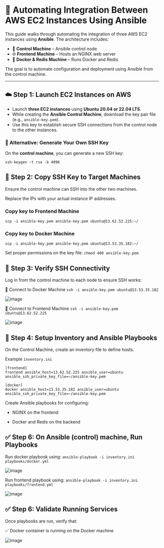 # 🚀 Automating Integration Between AWS EC2 Instances Using Ansible

This guide walks through automating the integration of three AWS EC2 instances using **Ansible**. The architecture includes:

- 🧠 **Control Machine** – Ansible control node  
- 🌐 **Frontend Machine** – Hosts an NGINX web server  
- 🐳 **Docker & Redis Machine** – Runs Docker and Redis

The goal is to automate configuration and deployment using Ansible from the control machine.

---



## ☁️ Step 1: Launch EC2 Instances on AWS

- Launch **three EC2 instances** using **Ubuntu 20.04 or 22.04 LTS**.
- While creating the **Ansible Control Machine**, download the key pair file (e.g., `ansible-key.pem`).
- Use this key to establish secure SSH connections from the control node to the other instances.

### 🔐 Alternative: Generate Your Own SSH Key

On the **control machine**, you can generate a new SSH key:

```ssh-keygen -t rsa -b 4096```




## 🔄 Step 2: Copy SSH Key to Target Machines
Ensure the control machine can SSH into the other two machines.

Replace the IPs with your actual instance IP addresses.

### Copy key to Frontend Machine
`scp -i ansible-key.pem ansible-key.pem ubuntu@13.62.52.225:~/`

### Copy key to Docker Machine
`scp -i ansible-key.pem ansible-key.pem ubuntu@13.53.35.182:~/`

Set proper permissions on the key file:
`chmod 400 ansible-key.pem`





## 🔌 Step 3: Verify SSH Connectivity
Log in from the control machine to each node to ensure SSH works:

🔗 Connect to Docker Machine
`ssh -i ansible-key.pem ubuntu@13.53.35.182`

![image](https://github.com/user-attachments/assets/e4aa5543-b295-4917-b879-c5dfe09091ed)



🔗 Connect to Frontend Machine
`ssh -i ansible-key.pem ubuntu@13.62.52.225`



![image](https://github.com/user-attachments/assets/de57b50f-783c-46bd-9fbb-da2aeb021d67)





## 📁 Step 4: Setup Inventory and Ansible Playbooks
On the Control Machine, create an inventory file to define hosts.

Example `inventory.ini`
```
[frontend]
frontend ansible_host=13.62.52.225 ansible_user=ubuntu ansible_ssh_private_key_file=~/ansible-key.pem

[docker]
docker ansible_host=13.53.35.182 ansible_user=ubuntu ansible_ssh_private_key_file=~/ansible-key.pem
```

Create Ansible playbooks for configuring:

- NGINX on the frontend

- Docker and Redis on the backend


## ✅ Step 6: On Ansible (control) machine, Run Playbooks
Run docker playbook using: 
`ansible-playbook -i inventory.ini playbooks/docker.yml`

![image](https://github.com/user-attachments/assets/2476bd47-42a5-41d7-b803-9873594c1984)

Run frontend playbook using: 
`ansible-playbook -i inventory.ini playbooks/frontend.yml`

![image](https://github.com/user-attachments/assets/ac080591-c3f0-4f0d-b151-f0d187fb0fb7)




## ✅ Step 6: Validate Running Services
Once playbooks are run, verify that:

✅ Docker container is running on the Docker machine

![image](https://github.com/user-attachments/assets/df4ca2c2-1e2d-4873-b5ee-0e422d4ebd87)
